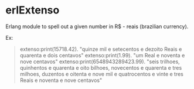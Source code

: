 # erlExtenso
Erlang module to spell out a given number in R$ - reais (brazilian currency).

Ex:
> extenso:print(15718.42).
"quinze mil e setecentos e dezoito Reais e quarenta e dois centavos"
> extenso:print(1.99).
"um Real e noventa e nove centavos"
> extenso:print(6548943289423.99).
"seis trilhoes, quinhentos e quarenta e oito bilhoes, novecentos e quarenta e tres milhoes, duzentos e oitenta e nove mil e quatrocentos e vinte e tres Reais e noventa e nove centavos"

